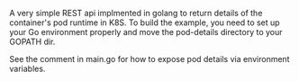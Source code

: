 A very simple REST api implmented in golang to return details of the container's pod runtime in K8S.  To build the example, you need to set up your Go environment properly and move the pod-details directory to your GOPATH dir.

See the comment in main.go for how to expose pod details via environment variables.